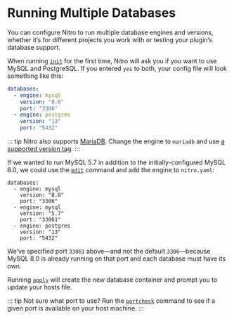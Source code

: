 # Running Multiple Databases

You can configure Nitro to run multiple database engines and versions, whether it’s for different projects you work with or testing your plugin’s database support.

When running [`init`](commands.md#init) for the first time, Nitro will ask you if you want to use MySQL and PostgreSQL. If you entered `yes` to both, your config file will look something like this:

```yaml
databases:
  - engine: mysql
    version: "8.0"
    port: "3306"
  - engine: postgres
    version: "13"
    port: "5432"
```

::: tip
Nitro also supports [MariaDB](https://mariadb.org/). Change the engine to `mariadb` and use [a supported version tag](https://hub.docker.com/_/mariadb/).
:::

If we wanted to run MySQL 5.7 in addition to the initially-configured MySQL 8.0, we could use the [`edit`](commands.md#edit) command and add the engine to `nitro.yaml`:

```yaml{5-7}
databases:
  - engine: mysql
    version: "8.0"
    port: "3306"
  - engine: mysql
    version: "5.7"
    port: "33061"
  - engine: postgres
    version: "13"
    port: "5432"
```

We’ve specified port `33061` above—and not the default `3306`—because MySQL 8.0 is already running on that port and each database must have its own.

Running [`apply`](commands.md#apply) will create the new database container and prompt you to update your hosts file.

::: tip
Not sure what port to use? Run the [`portcheck`](commands.md#portcheck) command to see if a given port is available on your host machine.
:::

